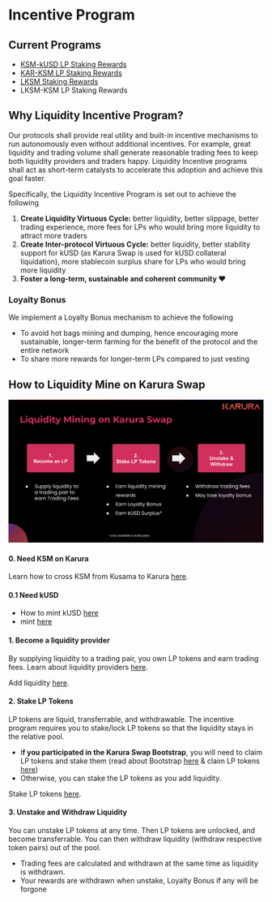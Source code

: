 # Incentive Program

## Current Programs

* [KSM-kUSD LP Staking Rewards](ksm-kusd-and-kar-ksm-pool-rewards.md#ksm-kusd-pool-rewards)
* [KAR-KSM LP Staking Rewards](ksm-kusd-and-kar-ksm-pool-rewards.md#ksm-kar-pool-rewards)
* [LKSM Staking Rewards](lksm-splash-rewards.md)
* LKSM-KSM LP Staking Rewards

## Why Liquidity Incentive Program?

Our protocols shall provide real utility and built-in incentive mechanisms to run autonomously even without additional incentives. For example, great liquidity and trading volume shall generate reasonable trading fees to keep both liquidity providers and traders happy. Liquidity Incentive programs shall act as short-term catalysts to accelerate this adoption and achieve this goal faster.

Specifically, the Liquidity Incentive Program is set out to achieve the following

1. **Create Liquidity Virtuous Cycle:** better liquidity, better slippage, better trading experience, more fees for LPs who would bring more liquidity to attract more traders
2. **Create Inter-protocol Virtuous Cycle:** better liquidity, better stability support for kUSD \(as Karura Swap is used for kUSD collateral liquidation\), more stablecoin surplus share for LPs who would bring more liquidity
3. **Foster a long-term, sustainable and coherent community ❤️**

### Loyalty Bonus

We implement a Loyalty Bonus mechanism to achieve the following

* To avoid hot bags mining and dumping, hence encouraging more sustainable, longer-term farming for the benefit of the protocol and the entire network
* To share more rewards for longer-term LPs compared to just vesting

## How to Liquidity Mine on Karura Swap

![](../../../.gitbook/assets/screen-shot-2021-08-05-at-9.11.47-pm.png)

#### 0. Need KSM on Karura

Learn how to cross KSM from Kusama to Karura [here](https://wiki.acala.network/karura/defi-hub/inter-kusama-transfer).

#### 0.1 Need kUSD

* How to mint kUSD [here](https://wiki.acala.network/karura/defi-hub/kusd-stablecoin/mint-kusd)
* mint [here](https://apps.karura.network/vault)

#### 1. Become a liquidity provider

By supplying liquidity to a trading pair, you own LP tokens and earn trading fees. Learn about liquidity providers [here](../../../learn/basics/dex/provide-liquidity.md).

Add liquidity [here](https://apps.karura.network/swap/liquidity).

#### 2. Stake LP Tokens

LP tokens are liquid, transferrable, and withdrawable. The incentive program requires you to stake/lock LP tokens so that the liquidity stays in the relative pool.

* I**f you participated in the Karura Swap Bootstrap**, you will need to claim LP tokens and stake them \(read about Bootstrap [here](../swap/bootstrap-a-pool.md) & claim LP tokens [here](../swap/bootstrap-a-pool.md#claim-lp-tokens)\)
* Otherwise, you can stake the LP tokens as you add liquidity.

Stake LP tokens [here](https://apps.karura.network/earn).

#### 3. Unstake and Withdraw Liquidity

You can unstake LP tokens at any time. Then LP tokens are unlocked, and become transferrable. You can then withdraw liquidity \(withdraw respective token pairs\) out of the pool.

* Trading fees are calculated and withdrawn at the same time as liquidity is withdrawn. 
* Your rewards are withdrawn when unstake, Loyalty Bonus if any will be forgone 


